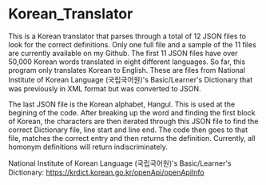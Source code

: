 # Korean_Translator

This is a Korean translator that parses through a total of 12 JSON files to look for the correct definitions. Only one full file and a sample of the 11 files are currently available on my Github. The first 11 JSON files have over 50,000 Korean words translated in eight different languages. So far, this program only translates Korean to English. These are files from National Institute of Korean Language (국립국어원)'s Basic/Learner's Dictionary that was previously in XML format but was converted to JSON.

The last JSON file is the Korean alphabet, Hangul. This is used at the begining of the code. After breaking up the word and finding the first block of Korean, the characters are then iterated through this JSON file to find the correct Dictionary file, line start and line end. The code then goes to that file, matches the correct entry and then returns the definition. Currently, all homonym definitions will return indiscriminately.




National Institute of Korean Language (국립국어원)'s Basic/Learner's Dictionary: https://krdict.korean.go.kr/openApi/openApiInfo
